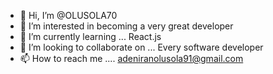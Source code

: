 - 👋 Hi, I’m @OLUSOLA70
- 👀 I’m interested in becoming a very great developer
- 🌱 I’m currently learning ... React.js
- 💞️ I’m looking to collaborate on ... Every software developer 
- 📫 How to reach me .... adeniranolusola91@gmail.com

<!---
OLUSOLA70/OLUSOLA70 is a ✨ special ✨ repository because its `README.md` (this file) appears on your GitHub profile.
You can click the Preview link to take a look at your changes.
--->
